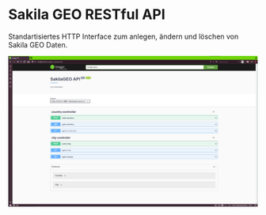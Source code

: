 # Sakila GEO RESTful API
Standartisiertes HTTP Interface zum anlegen, ändern und löschen von Sakila GEO Daten.

![](docs/main.png)